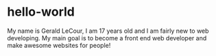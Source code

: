 # hello-world
My name is Gerald LeCour, I am 17 years old and I am fairly new to web developing. My main goal is to become a front end web developer and make awesome websites for people!
